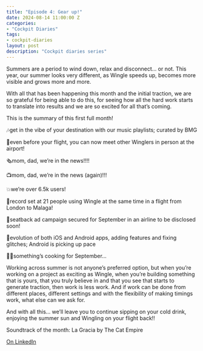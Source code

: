 ```yaml
---
title: "Episode 4: Gear up!"
date: 2024-08-14 11:00:00 Z
categories:
- "Cockpit Diaries"
tags:
- cockpit-diaries
layout: post
description: "Cockpit diaries series"
---
```


Summers are a period to wind down, relax and disconnect… or not. This year, our summer looks very different, as Wingle speeds up, becomes more visible and grows more and more.

With all that has been happening this month and the initial traction, we are so grateful for being able to do this, for seeing how all the hard work starts to translate into results and we are so excited for all that’s coming.

This is the summary of this first full month!

🎶get in the vibe of your destination with our music playlists; curated by BMG

🤝even before your flight, you can now meet other Winglers in person at the airport!

🗞mom, dad, we’re in the news!!!!

📺mom, dad, we’re in the news (again)!!!

💥we’re over 6.5k users!

🤳record set at 21 people using Wingle at the same time in a flight from London to Malaga!

💺seatback ad campaign secured for September in an airline to be disclosed soon!

📱evolution of both iOS and Android apps, adding features and fixing glitches; Android is picking up pace

👩‍🍳something’s cooking for September…

Working across summer is not anyone’s preferred option, but when you’re working on a project as exciting as Wingle, when you’re building something that is yours, that you truly believe in and that you see that starts to generate traction, then work is less work. And if work can be done from different places, different settings and with the flexibility of making timings work, what else can we ask for.

And with all this… we’ll leave you to continue sipping on your cold drink, enjoying the summer sun and Wingling on your flight back!!

Soundtrack of the month: La Gracia by The Cat Empire

[On LinkedIn](https://www.linkedin.com/posts/lets-wingle_wingle-cockpit-diaries-episode-4-gear-activity-7231208311742767104-NI47/?utm_source=share&utm_medium=member_desktop)